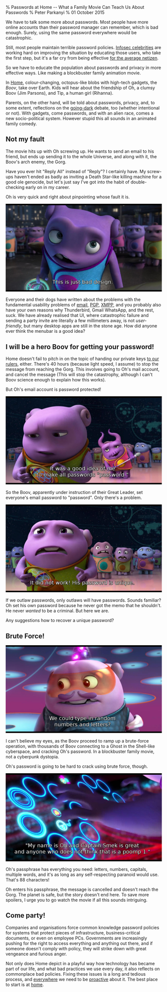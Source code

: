 % Passwords at Home -- What a Family Movie Can Teach Us About Passwords
% Peter Parkanyi
% 01 October 2015

We have to talk some more about passwords. Most people have more
online accounts than their password manager can remember, which is bad
enough. Surely, using the same password everywhere would be catastrophic.

Still, most people maintain terrible password policies. [Infosec
celebrities](https://twitter.com/SwiftOnSecurity) are working hard on
improving the situation by educating those users, who take the
first step, but it's a far cry from being effective [for the average
netizen](http://cynosureprime.blogspot.com/2015/09/csp-our-take-on-cracked-am-passwords.html).

So we have to educate the population about passwords and privacy in
more effective ways. Like making a blockbuster family animation movie.

In [Home](http://www.imdb.com/title/tt2224026/?ref_=nv_sr_2),
colour-changing, octopus-like blobs with high-tech gadgets, the
*Boov*, take over Earth. Kids will hear about the friendship of Oh, a
clumsy Boov (Jim Parsons), and Tip, a human girl (Rihanna).

Parents, on the other hand, will be told about passwords, privacy,
and, to some extent, reflections on the
[going-dark](http://www.economist.com/news/leaders/21639506-just-threat-terrorism-increasing-ability-western-security-agencies-defeat)
debate, too (whether intentional or not). With gadgets, come
passwords, and with an alien race, comes a new socio-political
system. However stupid this all sounds in an animated family comedy.

## Not my fault

The movie hits up with Oh screwing up. He wants to send an email to
his friend, but ends up sending it to the whole Universe, and along
with it, the Boov's arch enemy, the Gorg.

Have you ever hit "Reply All" instead of "Reply"? I certainly have.
My screw-ups haven't ended as badly as inviting a Death Star-like
killing machine for a good ole genocide, but let's just say I've got
into the habit of double-checking early on in my career.

Oh is very quick and right about pinpointing whose fault it is.

![That's just bad design](../images/passwd_home_bad_design.jpg)

Everyone and their dogs have written about the problems with the
fundamental usability problems of
[email](https://gigaom.com/2011/08/04/what%E2%80%99s-wrong-with-email-today/),
[PGP](http://www.thoughtcrime.org/blog/gpg-and-me),
[XMPP](http://op-co.de/blog/posts/mobile_xmpp_in_2014/), and you
probably also have your own reasons why Thunderbird, Gmail WhatsApp,
and the rest, suck. We have already realised that UI, where
catastrophic failure and sending a party invite are literally a few
millimeters away, is not *user-friendly*, but many desktop apps are still in
the stone age. How did anyone ever think the menubar is a good idea?

## I will be a hero Boov for getting your password!

Home doesn't fail to pitch in on the topic of handing our private keys
[to our
rulers](https://www.eff.org/deeplinks/2015/07/top-five-takeaways-todays-hearings-encryption),
either.  There's 40 hours (because light speed, I assume) to stop the
message from reaching the Gorg. This involves going to Oh's mail
account, and cancel the message (This will stop the catastrophy,
although I can't Boov science enough to explain how this works).

But Oh's email account is password protected!

![Good thing we set everyone's password to 'password'](../images/passwd_home_all_password.jpg)

So the Boov, apparently under instruction of their Great Leader, set
everyone's email password to "password". Only there's a problem.

![His password is unique!](../images/passwd_home_unique.jpg)

If we outlaw passwords, only outlaws will have passwords. Sounds familiar?
Oh set his own password because he never got the memo that he
shouldn't. He never *wanted* to be a criminal. But here we are.

Any suggestions how to recover a unique password?

## Brute Force!

![Brute force](../images/passwd_home_brute_force.jpg)

I can't believe my eyes, as the Boov proceed to ramp up a brute-force
operation, with thousands of Boov connecting to a Ghost in the
Shell-like cyberspace, and cracking Oh's password. In a blockbuster
family movie, not a cyberpunk dystopia.

Oh's password is going to be hard to crack using brute force, though.

![Oh's password](../images/passwd_home_oh_pwd.jpg)

Oh's passphrase has everything you need: letters, numbers, capitals,
multiple words, and it's as long as any self-respecting paranoid
would use. That's 88 characters!

Oh enters his passphrase, the message is cancelled and doesn't reach the
Gorg. The planet is safe, but the story doesn't end here. To save more
spoilers, I urge you to go watch the movie if all this sounds
intriguing.

## Come party!

Companies and organisations force common knowledge password policies
for systems that protect pieces of infrastructure, business-critical
documents, or even on employee PCs. Governments are increasingly
pushing for the right to access everything and anything out there, and
if someone doesn't comply with policy, they will strike down with
great vengeance and furious anger.

Not only does Home depict in a playful way how technology has became
part of our life, and what bad practices we use every day, it also
reflects on commonplace bad policies. Fixing these issues is a long
and tedious process, and [everywhere](https://savecrypto.org/) we need
to be
[proactive](https://www.openrightsgroup.org/campaigns/dont-let-the-snoopers-charter-bounce-back)
about it. The best place to start is at [home](http://passwordsafe.sourceforge.net/).
